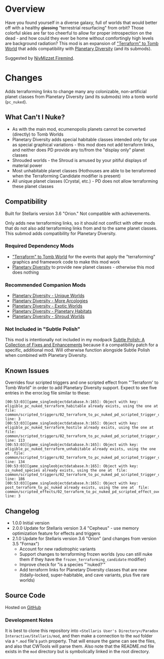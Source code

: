 # Overview

Have you found yourself in a diverse galaxy, full of worlds that would better off with a healthy ~~glassing~~ "terrestrial resurfacing" from orbit?  Those colorful skies are far too cheerful to allow for proper introspection on the dead - and how could they ever be home without comfortingly high levels are background radiation?  This mod is an expansion of ["Terraform" to Tomb World](https://steamcommunity.com/workshop/filedetails/?id=2625663437) that adds compatibility with [Planetary Diversity](https://steamcommunity.com/workshop/filedetails/?id=819148835) (and its submods).

Suggested by [NivMizzet Firemind](https://steamcommunity.com/profiles/76561198276935683).

# Changes

Adds terraforming links to change many any colonizable, non-artificial planet classes from Planetary Diversity (and its submods) into a tomb world (`pc_nuked`).

## What Can't I Nuke?

* As with the main mod, ecumenopolis planets cannot be converted (directly) to Tomb Worlds
* Planetary Diversity adds special habitable classes intended only for use as special graphical variations - this mod does not add terraform links, and neither does PD provide any to/from the "display only" planet classes
* Shrouded worlds - the Shroud is amused by your pitiful displays of material power
* Most unhabitable planet classes (Hothouses are able to be terraformed when the Terraforming Candidate modifier is present)
* All unique planet classes (Crystal, etc.) - PD does not allow terraforming these planet classes

## Compatibility

Built for Stellaris version 3.6 "Orion."  Not compatible with achievements.

Only adds new terraforming links, so it should not conflict with other mods that do not also add terraforming links from and to the same planet classes.  This submod adds compatibility for Planetary Diversity.

### Required Dependency Mods

* ["Terraform" to Tomb World](https://steamcommunity.com/workshop/filedetails/?id=2625663437) for the events that apply the "terraforming" graphics and framework code to make this mod work
* [Planetary Diversity](https://steamcommunity.com/workshop/filedetails/?id=819148835) to provide new planet classes - otherwise this mod does nothing

### Recommended Companion Mods

* [Planetary Diversity - Unique Worlds](https://steamcommunity.com/workshop/filedetails/?id=1740165239)
* [Planetary Diversity - More Arcologies](https://steamcommunity.com/workshop/filedetails/?id=1732447147)
* [Planetary Diversity - Exotic Worlds](https://steamcommunity.com/workshop/filedetails/?id=1732437279)
* [Planetary Diversity - Planetary Habitats](https://steamcommunity.com/workshop/filedetails/?id=1878751971)
* [Planetary Diversity - Shroud Worlds](https://steamcommunity.com/workshop/filedetails/?id=1960179456)

### Not Included in "Subtle Polish"

This mod is intentionally not included in my modpack [Subtle Polish: A Collection of Fixes and Enhancements](https://steamcommunity.com/workshop/filedetails/?id=2522974089) because it a compatibility patch for a specific, additional mod.  Will otherwise function alongside Subtle Polish when combined with Planetary Diversity.

## Known Issues

Overrides four scripted triggers and one scripted effect from "'Terraform' to Tomb World" in order to add Planetary Diversity support.  Expect to see five entries in the error.log file similar to these:

```
[00:53:03][game_singleobjectdatabase.h:165]: Object with key: eligible_pc_nuked_terraform_habitable already exists, using the one at  file: common/scripted_triggers/02_terraform_to_pc_nuked_pd_scripted_trigger_overrides.txt line: 3
[00:53:03][game_singleobjectdatabase.h:165]: Object with key: eligible_pc_nuked_terraform_hostile already exists, using the one at  file: common/scripted_triggers/02_terraform_to_pc_nuked_pd_scripted_trigger_overrides.txt line: 113
[00:53:03][game_singleobjectdatabase.h:165]: Object with key: eligible_pc_nuked_terraform_unhabitable already exists, using the one at  file: common/scripted_triggers/02_terraform_to_pc_nuked_pd_scripted_trigger_overrides.txt line: 134
[00:53:03][game_singleobjectdatabase.h:165]: Object with key: is_nuked_species already exists, using the one at  file: common/scripted_triggers/02_terraform_to_pc_nuked_pd_scripted_trigger_overrides.txt line: 186
[00:53:03][game_singleobjectdatabase.h:165]: Object with key: post_terraform_to_pc_nuked already exists, using the one at  file: common/scripted_effects/02_terraform_to_pc_nuked_pd_scripted_effect_overrides.txt line: 3
```

## Changelog

* 1.0.0 Initial version
* 2.0.0 Update for Stellaris version 3.4 "Cepheus" - use memory optimization feature for effects and triggers
* 2.1.0 Update for Stellaris version 3.6 "Orion" (and changes from version 3.5 "Fornax")
    * Account for new radiotrophic variants
    * Support changes to terraforming frozen worlds (you can still nuke them if they have the `frozen_terraforming_candidate` modifier)
    * Improve check for "is a species "'nuked?'"
    * Add terraform links for Planetary Diversity classes that are new (tidally-locked, super-habitable, and cave variants, plus five rare worlds)

## Source Code

Hosted on [GitHub](https://github.com/corsairmarks/terraform_to_pc_nuked_pd)

### Development Notes

It is best to clone this repository into `<Stellaris User's Directory>/Paradox Interactive/Stellaris/mod`, and then make a connection to the `mod` folder via a `*.mod` file's `path` property.  That will ensure the game can see the files, and also that CWTools will parse them.  Also note that the README.md file exists in the `mod` directory but is symbolically linked in the root directory.